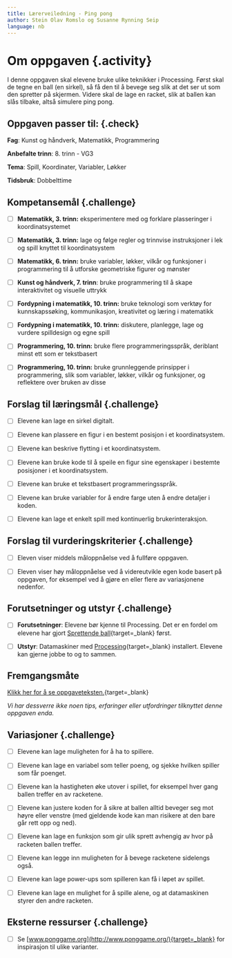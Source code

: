 ```yaml
---
title: Lærerveiledning - Ping pong
author: Stein Olav Romslo og Susanne Rynning Seip
language: nb
---
```



# Om oppgaven {.activity}

I denne oppgaven skal elevene bruke ulike teknikker i Processing. Først skal de
tegne en ball (en sirkel), så få den til å bevege seg slik at det ser ut som den
spretter på skjermen. Videre skal de lage en racket, slik at ballen kan slås
tilbake, altså simulere ping pong.

## Oppgaven passer til: {.check}

__Fag__: Kunst og håndverk, Matematikk, Programmering

__Anbefalte trinn__: 8. trinn - VG3

__Tema__: Spill, Koordinater, Variabler, Løkker

__Tidsbruk__: Dobbelttime

## Kompetansemål {.challenge}

- [ ] __Matematikk, 3. trinn:__ eksperimentere med og forklare plasseringer i koordinatsystemet

- [ ] __Matematikk, 3. trinn:__ lage og følge regler og trinnvise instruksjoner i lek og spill knyttet til koordinatsystem

- [ ] __Matematikk, 6. trinn:__ bruke variabler, løkker, vilkår og funksjoner i programmering til å utforske geometriske figurer og mønster

- [ ] __Kunst og håndverk, 7. trinn__: bruke programmering til å skape interaktivitet og visuelle uttrykk

- [ ] __Fordypning i matematikk, 10. trinn:__ bruke teknologi som verktøy for kunnskapssøking, kommunikasjon, kreativitet og læring i matematikk

- [ ] __Fordypning i matematikk, 10. trinn:__ diskutere, planlegge, lage og vurdere spilldesign og egne spill

- [ ] __Programmering, 10. trinn:__ bruke flere programmeringsspråk, deriblant minst ett som er tekstbasert

- [ ] __Programmering, 10. trinn:__ bruke grunnleggende prinsipper i programmering, slik som variabler, løkker, vilkår og funksjoner, og reflektere over bruken av disse

## Forslag til læringsmål {.challenge}

- [ ] Elevene kan lage en sirkel digitalt.

- [ ] Elevene kan plassere en figur i en bestemt posisjon i et koordinatsystem.

- [ ] Elevene kan beskrive flytting i et koordinatsystem.

- [ ] Elevene kan bruke kode til å speile en figur sine egenskaper i bestemte
  posisjoner i et koordinatsystem.

- [ ] Elevene kan bruke et tekstbasert programmeringsspråk.

- [ ] Elevene kan bruke variabler for å endre farge uten å endre detaljer i
  koden.

- [ ] Elevene kan lage et enkelt spill med kontinuerlig brukerinteraksjon.

## Forslag til vurderingskriterier {.challenge}

- [ ] Eleven viser middels måloppnåelse ved å fullføre oppgaven.

- [ ] Eleven viser høy måloppnåelse ved å videreutvikle egen kode basert på
  oppgaven, for eksempel ved å gjøre en eller flere av variasjonene nedenfor.

## Forutsetninger og utstyr {.challenge}

- [ ] __Forutsetninger__: Elevene bør kjenne til Processing. Det er en fordel om
  elevene har gjort [Sprettende
  ball](../sprettende_ball/sprettende_ball.html){target=_blank} først.

- [ ] __Utstyr__: Datamaskiner med
  [Processing](https://www.processing.org/download/){target=_blank} installert.
  Elevene kan gjerne jobbe to og to sammen.

## Fremgangsmåte

[Klikk her for å se oppgaveteksten.](../pingpong/pingpong.html){target=_blank}

_Vi har dessverre ikke noen tips, erfaringer eller utfordringer tilknyttet denne
oppgaven enda._

## Variasjoner {.challenge}

- [ ] Elevene kan lage muligheten for å ha to spillere.

- [ ] Elevene kan lage en variabel som teller poeng, og sjekke hvilken spiller
  som får poenget.

- [ ] Elevene kan la hastigheten øke utover i spillet, for eksempel hver gang
  ballen treffer en av racketene.

- [ ] Elevene kan justere koden for å sikre at ballen alltid beveger seg mot
  høyre eller venstre (med gjeldende kode kan man risikere at den bare går rett
  opp og ned).

- [ ] Elevene kan lage en funksjon som gir ulik sprett avhengig av hvor på
  racketen ballen treffer.

- [ ] Elevene kan legge inn muligheten for å bevege racketene sidelengs også.

- [ ] Elevene kan lage power-ups som spilleren kan få i løpet av spillet.

- [ ] Elevene kan lage en mulighet for å spille alene, og at datamaskinen styrer
  den andre racketen.

## Eksterne ressurser {.challenge}

- [ ] Se [www.ponggame.org](http://www.ponggame.org/){target=_blank} for
  inspirasjon til ulike varianter.
